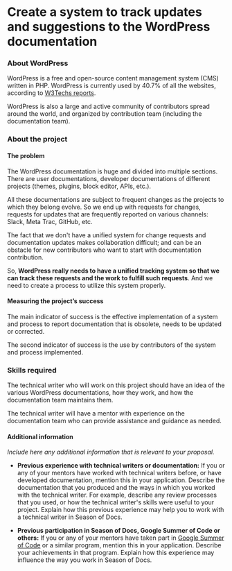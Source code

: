 # Create a system to track updates and suggestions to the WordPress documentation
### About WordPress

WordPress is a free and open-source content management system (CMS) written in PHP. WordPress is currently used by 40.7% of all the websites, according to [W3Techs reports](https://w3techs.com/technologies/overview/content_management).

WordPress is also a large and active community of contributors spread around the world, and organized by contribution team (including the documentation team).

### About the project
#### The problem

The WordPress documentation is huge and divided into multiple sections. There are user documentations, developer documentations of different projects (themes, plugins, block editor, APIs, etc.).

All these documentations are subject to frequent changes as the projects to which they belong evolve. So we end up with requests for changes, requests for updates that are frequently reported on various channels: Slack, Meta Trac, GitHub, etc.

The fact that we don't have a unified system for change requests and documentation updates makes collaboration difficult; and can be an obstacle for new contributors who want to start with documentation contribution. 

So, **WordPress really needs to have a unified tracking system so that we can track these requests and the work to fulfill such requests**. And we need to create a process to utilize this system properly.
#### Measuring the project’s success

The main indicator of success is the effective implementation of a system and process to report documentation that is obsolete, needs to be updated or corrected.

The second indicator of success is the use by contributors of the system and process implemented.

### Skills required

The technical writer who will work on this project should have an idea of the various WordPress documentations, how they work, and how the documentation team maintains them.

The technical writer will have a mentor with experience on the documentation team who can provide assistance and guidance as needed.

<!---
### Project budget

#### General guidelines

*   You can include your budget in your proposal, or as a separate link. If your budget is fewer than ten items, we recommend including it in your proposal.
*   All budgets should be in US dollars. We expect grants to range from US$5000 to US$15000; if your project is outside of that range, please provide additional information to justify your budget.
*   We expect the bulk of your budget (60-70% minimum) to be allocated to the technical writer working on your project. We recommend budgeting on a per-project basis wherever possible.
*   We expect open source projects to use open source tools whenever possible; if your project absolutely requires funds for proprietary software licenses or support, please include a justification for the amount.
*   Other possible expenses include:
    *   Design work to create branding, logos, templates, or other design assets for your documentation site
    *   Minimal amounts (&lt;US$200) for project swag (t-shirts or stickers for your participants). If you use the Season of Docs logo, it must be accompanied by your project or organization logo or name. Your swag may **not** use the name Google.
    *   Minimal stipends for volunteers who take on considerable mentorship or guidance roles in the project (we recommend no more than $500 per volunteer, please)
    *   Downstream donations to other open source projects should be no more than 10% of your budget total.
*   Include other budget items as needed, along with justification for the amount sought. Expense justifications should highlight how the expenditure will contribute to the success of the project as a whole.


#### Sample budget

Budget item | Amount | Running Total | Notes/justifications
------------|--------|---------------|---------------------
Technical writer audit, update, test, and publish new documentation of ingredient-adding process for GloriousPickle | 5000.00 | 5000.00
Volunteer stipends  | 500 | 6500.00 | 3 volunteer stipends x 500 each
Project t-shirts (10 t-shirts) | 150.00 | 6650.00 
Giant inflatable unicorn (15 foot version) | 99.99 | 6749.99 | We will give the inflatable unicorn to the team that answers the technical writer’s questions the fastest during the project development period
TOTAL |  | 6749.99 |

--->

#### Additional information

_Include here any additional information that is relevant to your proposal._

* **Previous experience with technical writers or documentation:**
  If you or any of your mentors have worked with technical writers before, or
  have developed documentation, mention this in your application. Describe
  the documentation that you produced and the ways in which you worked with the
  technical writer. For example, describe any review processes that you used, or
  how the technical writer's skills were useful to your project.
  Explain how this previous experience may help you to work
  with a technical writer in Season of Docs.

* **Previous participation in Season of Docs, Google Summer of Code or
  others:**
  If you or any of your mentors have taken part in
  [Google Summer of Code](https://g.co/gsoc) or a similar program, mention
  this in your application. Describe your achievements in that program. Explain
  how this experience may influence the way you work in Season of Docs.